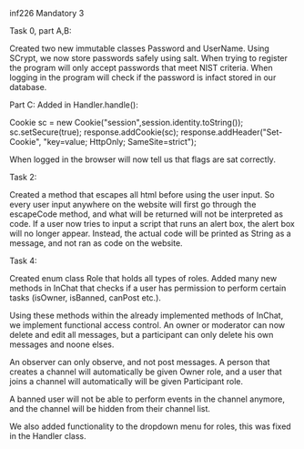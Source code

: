 inf226 Mandatory 3

Task 0, part A,B:

Created two new immutable classes Password and UserName. Using SCrypt, we now store passwords safely using salt.
When trying to register the program will only accept passwords that meet NIST criteria. When logging in the program
will check if the password is infact stored in our database. 

Part C:
Added in Handler.handle():

Cookie sc = new Cookie("session",session.identity.toString());
sc.setSecure(true);
response.addCookie(sc);
response.addHeader("Set-Cookie", "key=value; HttpOnly; SameSite=strict");

When logged in the browser will now tell us that flags are sat correctly.


Task 2:

Created a method that escapes all html before using the user input. So every user input anywhere on the website will 
first go through the escapeCode method, and what will be returned will not be interpreted as code.
If a user now tries to input a script that runs an alert box, the alert box will no longer appear. Instead, the actual
code will be printed as String as a message, and not ran as code on the website.

Task 4:

Created enum class Role that holds all types of roles. Added many new methods in InChat that checks if a user has
permission to perform certain tasks (isOwner, isBanned, canPost etc.). 

Using these methods within the already implemented methods of InChat, we implement functional access control. 
An owner or moderator can now delete and edit all messages, but a participant can only delete his own messages 
and noone elses. 

An observer can only observe, and not post messages. A person that creates a channel will automatically be given 
Owner role, and a user that joins a channel will automatically will be given Participant role. 

A banned user will not be able to perform events in the channel anymore, and the channel will be hidden from 
their channel list.

We also added functionality to the dropdown menu for roles, this was fixed in the Handler class.